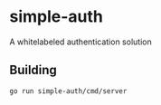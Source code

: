 # simple-auth

A whitelabeled authentication solution

## Building

```sh
go run simple-auth/cmd/server
```
